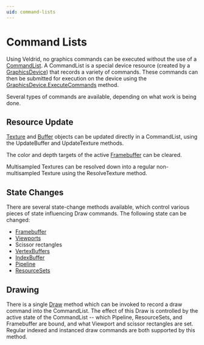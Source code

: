 ```yaml
---
uid: command-lists
---
```


# Command Lists

Using Veldrid, no graphics commands can be executed without the use of a [CommandList](xref:Veldrid.CommandList). A CommandList is a special device resource (created by a [GraphicsDevice](xref:Veldrid.GraphicsDevice)) that records a variety of commands. These commands can then be submitted for execution on the device using the [GraphicsDevice.ExecuteCommands](xref:Veldrid.GraphicsDevice#Veldrid_GraphicsDevice_ExecuteCommands_Veldrid_CommandList_) method.

Several types of commands are available, depending on what work is being done.

## Resource Update

[Texture](xref:Veldrid.Texture) and [Buffer](xref:Veldrid.Buffer) objects can be updated directly in a CommandList, using the UpdateBuffer and UpdateTexture methods.

The color and depth targets of the active [Framebuffer](xref:Veldrid.Framebuffer) can be cleared.

Multisampled Textures can be resolved down into a regular non-multisampled Texture using the ResolveTexture method.

## State Changes

There are several state-change methods available, which control various pieces of state influencing Draw commands. The following state can be changed:
* [Framebuffer](xref:Veldrid.Framebuffer)
* [Viewports](xref:Veldrid.Viewport)
* Scissor rectangles
* [VertexBuffers](xref:Veldrid.VertexBuffer)
* [IndexBuffer](xref:Veldrid.IndexBuffer)
* [Pipeline](xref:Veldrid.Pipeline)
* [ResourceSets](xref:Veldrid.ResourceSet)

## Drawing

There is a single [Draw](xref:Veldrid.CommandList#Veldrid_CommandList_Draw_System_UInt32_System_UInt32_System_UInt32_System_Int32_System_UInt32_) method which can be invoked to record a draw command into the CommandList. The effect of this Draw is controlled by the active state of the CommandList -- which Pipeline, ResourceSets, and Framebuffer are bound, and what Viewport and scissor rectangles are set. Regular indexed and instanced draw commands are both supported by this method.